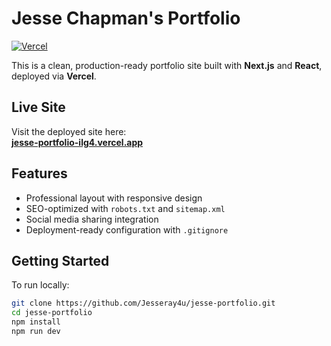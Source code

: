 # Jesse Chapman's Portfolio

[![Vercel](https://vercelbadge.vercel.app/api/Jesseray4u/jesse-portfolio)](https://jesse-portfolio-ilg4.vercel.app)

This is a clean, production-ready portfolio site built with **Next.js** and **React**, deployed via **Vercel**.

## Live Site

Visit the deployed site here:  
**[jesse-portfolio-ilg4.vercel.app](https://jesse-portfolio-ilg4.vercel.app)**

## Features

- Professional layout with responsive design
- SEO-optimized with `robots.txt` and `sitemap.xml`
- Social media sharing integration
- Deployment-ready configuration with `.gitignore`

## Getting Started

To run locally:

```bash
git clone https://github.com/Jesseray4u/jesse-portfolio.git
cd jesse-portfolio
npm install
npm run dev